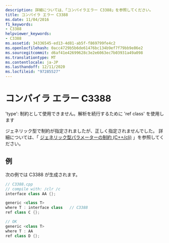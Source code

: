 ```yaml
---
description: 詳細については、「コンパイラエラー C3388」を参照してください。
title: コンパイラ エラー C3388
ms.date: 11/04/2016
f1_keywords:
- C3388
helpviewer_keywords:
- C3388
ms.assetid: 34336545-ed13-4d81-ab5f-f869799fe4c2
ms.openlocfilehash: 0acc4729b5b6de61476bc134b9ef7f79bb9e86e2
ms.sourcegitcommit: d6af41e42699628c3e2e6063ec7b03931a49a098
ms.translationtype: MT
ms.contentlocale: ja-JP
ms.lasthandoff: 12/11/2020
ms.locfileid: "97285527"
---
```

# <a name="compiler-error-c3388"></a>コンパイラ エラー C3388

'type': 制約として使用できません。解析を続行するために 'ref class' を使用します

ジェネリック型で制約が指定されましたが、正しく指定されませんでした。 詳細については、「 [ジェネリック型パラメーターの制約 (C++/cli)](../../extensions/constraints-on-generic-type-parameters-cpp-cli.md) 」を参照してください。

## <a name="example"></a>例

次の例では C3388 が生成されます。

```cpp
// C3388.cpp
// compile with: /clr /c
interface class AA {};

generic <class T>
where T : interface class   // C3388
ref class C {};

// OK
generic <class T>
where T : AA
ref class D {};
```
